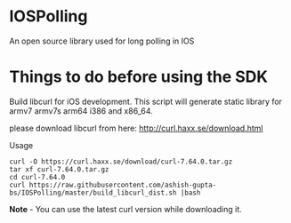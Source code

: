 # IOSPolling
An open source library used for long polling in IOS


# Things to do before using the SDK

Build libcurl for iOS development.
This script will generate static library for armv7 armv7s arm64 i386 and x86_64.

please download libcurl from here: http://curl.haxx.se/download.html


Usage

```
curl -O https://curl.haxx.se/download/curl-7.64.0.tar.gz 
tar xf curl-7.64.0.tar.gz
cd curl-7.64.0
curl https://raw.githubusercontent.com/ashish-gupta-bs/IOSPolling/master/build_libcurl_dist.sh |bash
```
**Note** - You can use the latest curl version while downloading it.
